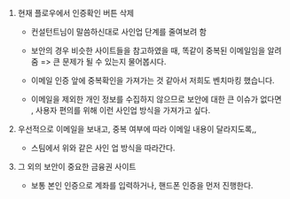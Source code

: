 1. 현재 플로우에서 인증확인 버튼 삭제
   
   - 컨설턴트님이 말씀하신대로 사인업 단계를 줄여보려 함
   
   - 보안의 경우 비슷한 사이트들을 참고하였을 때, 똑같이 중복된 이메일임을 알려줌  => 큰 문제가 될 수 있는지 물어봅시다.
   
   - 이메일 인증 앞에 중복확인을 가져가는 것 같아서 저희도 벤치마킹 했습니다.
   
   - 이메일을 제외한 개인 정보를 수집하지 않으므로 보안에 대한 큰 이슈가 없다면 , 사용자 편의를 위해 이런 사인업 방식을 가져가고 싶다.



2. 우선적으로 이메일을 보내고, 중복 여부에 따라 이메일 내용이 달라지도록,,
   
   - 스팀에서 위와 같은 사인 업 방식을 따라간다.





3. 그 외의 보안이 중요한 금융권 사이트
   
   - 보통 본인 인증으로 계좌를 입력하거나, 핸드폰 인증을 먼저 진행한다.
